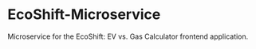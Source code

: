 # EcoShift-Microservice
Microservice for the EcoShift:  EV vs. Gas Calculator frontend application.
